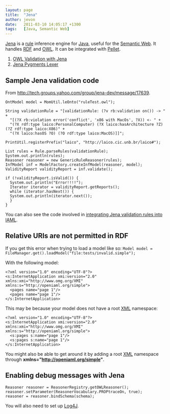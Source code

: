 ```yaml
---
layout: page
title:  "Jena"
author: jevon
date:   2011-03-10 14:05:17 +1300
tags:   [Java, Semantic Web]
---
```


[Jena](jena.md) is a [rule](rule.md) inference engine for [Java](java.md), useful for the [Semantic Web](semantic-web.md). It handles [RDF](rdf.md) and [OWL](owl.md). It can be integrated with [Pellet](pellet.md).

1. [OWL Validation with Jena](owl-validation-with-jena.md)
1. [Jena Pygments Lexer](jena-pygments-lexer.md)

## Sample Jena validation code
From http://tech.groups.yahoo.com/group/jena-dev/message/17639.

```
OntModel model = MomUtil.leOnto("ruleTest.owl");

String validationRule = "[validationRule: (?v rb:validation on()) -> " +
  "[(?X rb:violation error('conflict', 'x86 with MacOs', ?X)) <- " +
  "(?X rdf:type laico:PersonalComputer) (?X laico:hasArchitecture ?Z) (?Z rdf:type laico:X86)" +
  "(?X laico:hasOS ?O) (?O rdf:type laico:MacOS)]]";

PrintUtil.registerPrefix("laico", "http://laico.cic.unb.br/laico#");

List rules = Rule.parseRules(validationRule);
System.out.println(rules);
Reasoner reasoner = new GenericRuleReasoner(rules);
InfModel inf = ModelFactory.createInfModel(reasoner, model);
ValidityReport validityReport = inf.validate();

if (!validityReport.isValid()) {
  System.out.println("Error!!!!");
  Iterator iterator = validityReport.getReports();
  while (iterator.hasNext()) {
  System.out.println(iterator.next());
  }
}
```

You can also see the code involved in <a href="http://code.google.com/p/iaml/source/browse/branches/2009-08-owl/org.openiaml.model.owl/src/org/openiaml/model/owl/tests/TransformEcoreToOwl.java?spec=svn1046&r=1042#98">integrating Jena validation rules into IAML</a>.

## Relative URIs are not permitted in RDF
If you get this error when trying to load a model like so:
`Model model = FileManager.get().loadModel("file:tests/invalid.simple");`

With the following model:
```
<?xml version="1.0" encoding="UTF-8"?>
<s:InternetApplication xmi:version="2.0" xmlns:xmi="http://www.omg.org/XMI" xmlns:s="http://openiaml.org/simple">
  <pages name="page 1"/>
  <pages name="page 1"/>
</s:InternetApplication>
```

This may be because your model does not have a root [XML](xml.md) namespace:
```
<?xml version="1.0" encoding="UTF-8"?>
<s:InternetApplication xmi:version="2.0" xmlns:xmi="http://www.omg.org/XMI" xmlns:s="http://openiaml.org/simple">
  <s:pages s:name="page 1"/>
  <s:pages s:name="page 1"/>
</s:InternetApplication>
```

You might also be able to get around it by adding a root [XML](xml.md) namespace through **xmlns="http://openiaml.org/simple"**.

## Enabling debug messages with Jena
```
Reasoner reasoner = ReasonerRegistry.getOWLReasoner();
reasoner.setParameter(ReasonerVocabulary.PROPtraceOn, true);
reasoner = reasoner.bindSchema(schema);
```

You will also need to set up [Log4J](log4j.md).
